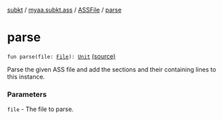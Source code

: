 [subkt](../../index.md) / [myaa.subkt.ass](../index.md) / [ASSFile](index.md) / [parse](./parse.md)

# parse

`fun parse(file: `[`File`](https://docs.oracle.com/javase/9/docs/api/java/io/File.html)`): `[`Unit`](https://kotlinlang.org/api/latest/jvm/stdlib/kotlin/-unit/index.html) [(source)](https://github.com/Myaamori/SubKt/blob/0.1.13/src/main/kotlin/myaa/subkt/ass/parser.kt#L141)

Parse the given ASS file and add the sections and their containing lines to this instance.

### Parameters

`file` - The file to parse.